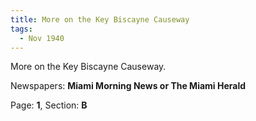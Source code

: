 ```yaml
---  
title: More on the Key Biscayne Causeway  
tags:  
  - Nov 1940  
---  
```

  
More on the Key Biscayne Causeway.  
  
Newspapers: **Miami Morning News or The Miami Herald**  
  
Page: **1**, Section: **B** 

